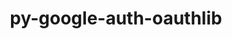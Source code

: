 ---
title: "py-google-auth-oauthlib"
layout: cache
categories: [package, develop-2025-01-26]
meta: {"versions": ["0.4.6"], "compilers": ["gcc@=11.4.0", "gcc@=13.2.0"], "oss": ["ubuntu22.04", "ubuntu24.04"], "platforms": ["linux"], "targets": ["aarch64", "x86_64_v3"], "stacks": ["e4s", "ml-linux-aarch64-cpu", "ml-linux-aarch64-cuda", "ml-linux-x86_64-cpu", "ml-linux-x86_64-cuda", "root"], "num_specs": 3, "num_specs_by_stack": {"root": 3, "e4s": 1, "ml-linux-aarch64-cuda": 1, "ml-linux-aarch64-cpu": 1, "ml-linux-x86_64-cuda": 1, "ml-linux-x86_64-cpu": 1}}
spec_details: [{"hash": "kf4yz7utrvtgimy2sybh7czt4biymg4l", "compiler": "gcc@=11.4.0", "versions": ["0.4.6"], "os": "ubuntu22.04", "platform": "linux", "target": "x86_64_v3", "variants": ["build_system=python_pip"], "stacks": ["root", "e4s"], "size": "-", "tarball": "https://binaries.spack.io/develop-2025-01-26/build_cache/linux-ubuntu22.04-x86_64_v3/gcc-11.4.0/py-google-auth-oauthlib-0.4.6/linux-ubuntu22.04-x86_64_v3-gcc-11.4.0-py-google-auth-oauthlib-0.4.6-kf4yz7utrvtgimy2sybh7czt4biymg4l.spack"}, {"hash": "qossq5aecixrknddctn67v3ijfifylx4", "compiler": "gcc@=13.2.0", "versions": ["0.4.6"], "os": "ubuntu24.04", "platform": "linux", "target": "aarch64", "variants": ["build_system=python_pip"], "stacks": ["ml-linux-aarch64-cuda", "root", "ml-linux-aarch64-cpu"], "size": "-", "tarball": "https://binaries.spack.io/develop-2025-01-26/build_cache/linux-ubuntu24.04-aarch64/gcc-13.2.0/py-google-auth-oauthlib-0.4.6/linux-ubuntu24.04-aarch64-gcc-13.2.0-py-google-auth-oauthlib-0.4.6-qossq5aecixrknddctn67v3ijfifylx4.spack"}, {"hash": "pxtb5bwx43xnwllrnxlpw57qyj4ggviq", "compiler": "gcc@=13.2.0", "versions": ["0.4.6"], "os": "ubuntu24.04", "platform": "linux", "target": "x86_64_v3", "variants": ["build_system=python_pip"], "stacks": ["ml-linux-x86_64-cuda", "root", "ml-linux-x86_64-cpu"], "size": "-", "tarball": "https://binaries.spack.io/develop-2025-01-26/build_cache/linux-ubuntu24.04-x86_64_v3/gcc-13.2.0/py-google-auth-oauthlib-0.4.6/linux-ubuntu24.04-x86_64_v3-gcc-13.2.0-py-google-auth-oauthlib-0.4.6-pxtb5bwx43xnwllrnxlpw57qyj4ggviq.spack"}]
---
